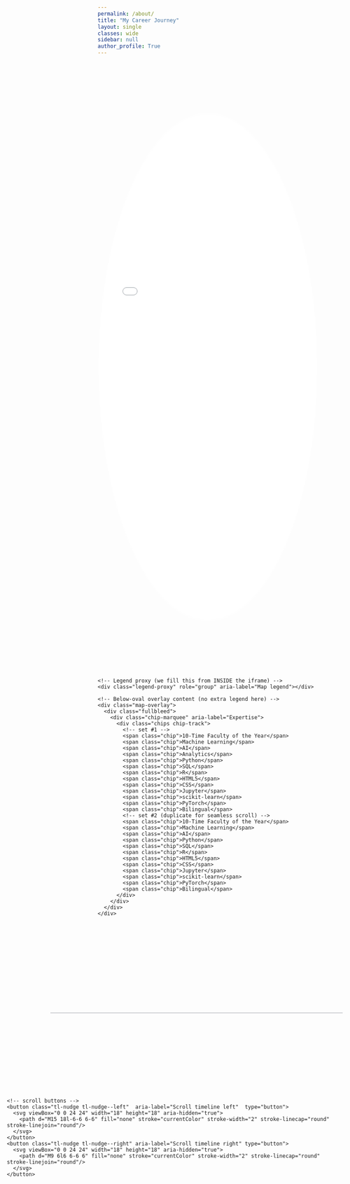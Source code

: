 ```yaml
---
permalink: /about/
title: "My Career Journey"
layout: single
classes: wide
sidebar: null
author_profile: True
---
```


<style>
  :root{
    /* Map */
    --map-h: 60vh;
    --overlay-frac: .42;  /* how much “white band” shows under the oval */
    --oval-rx: 50%;
    --oval-ry: 42%;
    --oval-cx: 50%;
    --oval-cy: 50%;

    /* Timeline */
    --tl-line: #0f172a33;
    --tl-dot:  #0f172a;
    --tl-muted:#6b7280;
    --tl-gap:  2rem;        /* baseline ↔ card gap */
    --tl-track: 200px;      /* fixed step between dots */
    --tl-height: 360px;     /* total vertical working height of each column */
    --tl-gap-factor: 1.00;  /* closer to 1 = farther from the line */

    /* Card & tick */
    --tl-card-offset: 12px; /* space from tick to card’s left edge */
    --tl-dot-size: 12px;    /* dot size (keep in sync with .tick) */
  }

  /* ===== Map (simplified & robust stacking) ===== */
  .map-shell{
    position: relative;
    width: 100%;
    margin: 0;
  }

  /* Masked viewport: clips the iframe to an oval and leaves a white band below */
  .map-viewport{
    position: relative;
    height: calc(var(--map-h) * (1 - var(--overlay-frac)));
    overflow: hidden;
    -webkit-mask-image: radial-gradient(
      ellipse var(--oval-rx) var(--oval-ry) at var(--oval-cx) var(--oval-cy),
      #000 98%, transparent 100%);
            mask-image: radial-gradient(
      ellipse var(--oval-rx) var(--oval-ry) at var(--oval-cx) var(--oval-cy),
      #000 98%, transparent 100%);
    z-index: 1; /* below our legend proxy */
  }
  .map-viewport iframe{
    display:block; width:100%; height: var(--map-h); border:0;
  }

  /* This is where we mirror the legend OUTSIDE the iframe */
  .legend-proxy{
    position: absolute;
    left: 50%;
    bottom: -18px;                 /* overlap the white band; adjust -8px … -36px */
    transform: translateX(-50%);
    z-index: 10;                   /* above everything in map section */
    background: #fff;
    border: 1px solid rgba(0,0,0,0.08);
    border-radius: 10px;
    padding: 10px 14px;
    box-shadow: 0 6px 16px rgba(0,0,0,0.18);

    /* keep it horizontal */
    display: grid;
    grid-auto-flow: column;
    gap: 16px;
    align-items: center;
    font: 500 14px/1.3 system-ui, -apple-system, Segoe UI, Roboto, Helvetica, Arial, "Apple Color Emoji","Segoe UI Emoji";
  }
  .legend-proxy > span{
    display: inline-flex; align-items: center; gap: 8px; white-space: nowrap;
  }
  .legend-proxy .dot{
    width: 12px; height: 12px; border-radius: 9999px;
    border: 1px solid rgba(0,0,0,.25);
    display: inline-block; flex: 0 0 auto;
  }
  @media (max-width: 640px){
    .legend-proxy{ grid-auto-flow: row; gap: 10px; padding: 10px 12px; }
  }

  /* Transparent overlay content below the oval (your chips, etc.) */
  .map-overlay{ position: relative; z-index: 2; margin-top: 0; }

  /* ===== Chips (kept from your original) ===== */
  .chips{
    display:flex; flex-wrap:wrap; justify-content:center;
    gap:.75rem; margin:.15rem 0 0;
  }
  .chip{
    display:inline-block; padding:.45rem 1rem; border-radius:9999px;
    background:#f3f4f6; border:1px solid #e5e7eb; box-shadow:0 1px 0 rgba(0,0,0,.02) inset;
    color:#111827; font-weight:700; line-height:1; white-space:nowrap;
    font-size:clamp(.85rem,.9vw,1rem);
  }
  .chip-marquee{
    --gap: .75rem; --speed: 35s; --gutter: calc(var(--tl-track)/2);
    --fadeL: 16px; --fadeR: 8%;
    position: relative; overflow: hidden; margin-top: .25rem;
    -webkit-mask-image: linear-gradient(
      to right,
      transparent 0,
      transparent calc(var(--gutter) - var(--fadeL)),
      #000        var(--gutter),
      #000        calc(100% - var(--fadeR)),
      transparent 100%
    );
            mask-image: linear-gradient(
      to right,
      transparent 0,
      transparent calc(var(--gutter) - var(--fadeL)),
      #000        var(--gutter),
      #000        calc(100% - var(--fadeR)),
      transparent 100%
    );
  }
  .chip-track{ display:inline-flex; gap:var(--gap); width:max-content; animation: chip-marquee var(--speed) linear infinite; }
  .chip-marquee:hover .chip-track{ animation-play-state: paused; }
  @media (prefers-reduced-motion: reduce){ .chip-track{ animation: none; } }
  @keyframes chip-marquee{ from{transform:translateX(0);} to{transform:translateX(-50%);} }

  /* ===== Timeline (kept from your original) ===== */
  .timeline{ position:relative; margin:1.0rem 0 1.0rem; padding:1.5rem 0; background:transparent; isolation:isolate; }
  .tl-list{
    list-style:none; margin:0; padding:0; display:grid;
    grid-auto-flow: column; grid-auto-columns: var(--tl-track);
    gap: .75rem; overflow-x:auto; overflow-y:visible; overscroll-behavior-x:contain; scroll-snap-type:x proximity;
    min-height: var(--tl-height);
    background: linear-gradient(to right, var(--tl-line), var(--tl-line)) no-repeat;
    background-position: calc(var(--tl-track)/2) 50%;
    background-size: calc(100% - (var(--tl-track)/2)) 2px;
  }
  .tl-item{ position:relative; height:var(--tl-height); overflow:visible; scroll-snap-align:center; }
  .tl-item .tick{
    position:absolute; left:50%; top:50%;
    width: var(--tl-dot-size); height: var(--tl-dot-size); border-radius:50%;
    background: var(--tl-dot); transform: translate(-50%, -50%); z-index:2; box-shadow:0 0 0 2px #fff;
  }
  .tl-item .stem{ position:absolute; left:50%; width:2px; background:var(--tl-line); transform:translateX(-50%); z-index:1; }
  .tl-item.up   .stem{ height: calc((var(--stem,110px)*.5) + (var(--tl-gap)*var(--tl-gap-factor))); top: calc(50% - ((var(--stem,110px)*.5) + (var(--tl-gap)*var(--tl-gap-factor)))); }
  .tl-item.down .stem{ height: calc((var(--stem,110px)*.5) + (var(--tl-gap)*var(--tl-gap-factor))); top: 50%; }
  .tl-item.up   .card{ position:absolute; left:50%; bottom: calc(50% + (var(--tl-gap)*var(--tl-gap-factor))); margin-left: var(--tl-card-offset); text-align:left; }
  .tl-item.down .card{ position:absolute; left:50%; top:    calc(50% + (var(--tl-gap)*var(--tl-gap-factor))); margin-left: var(--tl-card-offset); text-align:left; }
  .tl-item .card{ width: clamp(260px, 26vw, 400px); max-width: 48ch; }
  .tl-nudge{ position:absolute; top:50%; transform:translateY(-50%); width:38px; height:38px; border-radius:9999px; border:1px solid #e5e7eb;
             background: rgba(255,255,255,.9); box-shadow:0 2px 8px rgba(0,0,0,.08); display:grid; place-items:center; cursor:pointer; z-index:5; }
  .tl-nudge--left{ left:.5rem; } .tl-nudge--right{ right:.5rem; } .tl-nudge:hover{ background:#fff; } .tl-nudge svg{ display:block; }
  @media (max-width: 480px){ .tl-nudge{ display:none; } }
  .tl-eyebrow{ font-size:.70rem; letter-spacing:.03em; text-transform:uppercase; color:var(--tl-muted); }
  .tl-range{   font-size:.80rem; color:var(--tl-muted); margin:.15rem 0 .35rem; }
  .tl-title{   margin:0; font-size:var(--tl-title-size, 1.10rem); line-height:1.25; font-weight:700; hyphens:auto; overflow-wrap:anywhere; }
  .tl-sub{     margin:.15rem 0 0; color:var(--tl-muted); }
  .tl-pill{ --pill-bg:#caff00; --pill-fg:#0f172a; display:inline-block; padding:.2rem .5rem; border-radius:999px; font-weight:600; font-size:.75rem; line-height:1.2; background:var(--pill-bg); color:var(--pill-fg); }
  .tl-pill--work{ --pill-bg:#f54927; --pill-fg:#ffffff; }
  .tl-pill--pres{ --pill-bg:#4734E0; --pill-fg:#ffffff; }

  @media (max-width: 640px){ :root{ --overlay-frac:.40; --map-h:50vh; } }
  @media (max-width: 800px){ .tl-item .stem{ height: calc(var(--stem,110px)*.75); top:auto; } }

  .layout--single .page__inner-wrap{ max-width: min(95vw, 1400px); overflow: visible; }
  .layout--single .page__sidebar{ float:none; width:auto; max-width:100%; margin:0 0 1rem 0; position:static; }
  .layout--single .sidebar{ position:static; }

  /* full-bleed helper for chips & timeline (unchanged) */
  .fullbleed{ width:80vw; max-width:80vw; margin-left:35%; margin-right:35%; transform:translateX(-50%); padding-inline: clamp(8px, 2.5vw, 24px); }
</style>

<!-- ===== Map Section ===== -->
<figure style="margin:0;">
  <div class="map-shell">
    <!-- Clipped oval map -->
    <div class="map-viewport">
      <iframe
        src="{{ '/assets/maps/career_map2.html' | relative_url }}"
        title="Career Map"
        loading="lazy"
        id="career-map-iframe"></iframe>
    </div>

    <!-- Legend proxy (we fill this from INSIDE the iframe) -->
    <div class="legend-proxy" role="group" aria-label="Map legend"></div>

    <!-- Below-oval overlay content (no extra legend here) -->
    <div class="map-overlay">
      <div class="fullbleed">
        <div class="chip-marquee" aria-label="Expertise">
          <div class="chips chip-track">
            <!-- set #1 -->
            <span class="chip">10-Time Faculty of the Year</span>
            <span class="chip">Machine Learning</span>
            <span class="chip">AI</span>
            <span class="chip">Analytics</span>
            <span class="chip">Python</span>
            <span class="chip">SQL</span>
            <span class="chip">R</span>
            <span class="chip">HTML5</span>
            <span class="chip">CSS</span>
            <span class="chip">Jupyter</span>
            <span class="chip">scikit-learn</span>
            <span class="chip">PyTorch</span>
            <span class="chip">Bilingual</span>
            <!-- set #2 (duplicate for seamless scroll) -->
            <span class="chip">10-Time Faculty of the Year</span>
            <span class="chip">Machine Learning</span>
            <span class="chip">AI</span>
            <span class="chip">Python</span>
            <span class="chip">SQL</span>
            <span class="chip">R</span>
            <span class="chip">HTML5</span>
            <span class="chip">CSS</span>
            <span class="chip">Jupyter</span>
            <span class="chip">scikit-learn</span>
            <span class="chip">PyTorch</span>
            <span class="chip">Bilingual</span>
          </div>
        </div>
      </div>
    </div>
  </div>
</figure>

<!-- ===== Timeline (your original content, unchanged) ===== -->
<div class="fullbleed">
  <div class="timeline" aria-label="Career timeline">
    <ol class="tl-list">
      <!-- … keep your <li class="tl-item …"> blocks exactly as you had them … -->
      <!-- (PASTED CONTENT FROM YOUR MESSAGE GOES HERE UNCHANGED) -->
      <!-- For brevity in this reply, I’m omitting the repeated timeline items.
           Paste your existing <li> items, nudge buttons, and scripts here. -->
    </ol>

    <!-- scroll buttons -->
    <button class="tl-nudge tl-nudge--left"  aria-label="Scroll timeline left"  type="button">
      <svg viewBox="0 0 24 24" width="18" height="18" aria-hidden="true">
        <path d="M15 18l-6-6 6-6" fill="none" stroke="currentColor" stroke-width="2" stroke-linecap="round" stroke-linejoin="round"/>
      </svg>
    </button>
    <button class="tl-nudge tl-nudge--right" aria-label="Scroll timeline right" type="button">
      <svg viewBox="0 0 24 24" width="18" height="18" aria-hidden="true">
        <path d="M9 6l6 6-6 6" fill="none" stroke="currentColor" stroke-width="2" stroke-linecap="round" stroke-linejoin="round"/>
      </svg>
    </button>
  </div>
</div>

<!-- ===== Scripts ===== -->
<script>
/* 1) Clone the legend from INSIDE the iframe into our .legend-proxy (same origin required) */
(function(){
  const iframe = document.getElementById('career-map-iframe');
  const proxy  = document.querySelector('.legend-proxy');

  function mirrorLegend(){
    try{
      const doc = iframe.contentDocument || iframe.contentWindow?.document;
      if (!doc) return;
      const src = doc.querySelector('.map-legend');  // legend that already exists in career_map2.html
      if (!src) return;

      // Copy the legend’s items into the proxy (keeps it horizontal via our CSS)
      proxy.innerHTML = src.innerHTML;

      // Hide the legend inside the iframe to avoid a duplicate inside the oval
      src.style.display = 'none';
      src.setAttribute('aria-hidden', 'true');
    }catch(e){ /* silently ignore cross-origin errors */ }
  }

  if (iframe){
    iframe.addEventListener('load', mirrorLegend);
  }
})();
</script>

<script>
/* 2) Your existing timeline/map messaging script (unchanged) */
(function(){
  const mapFrame = document.querySelector('.map-viewport iframe');
  const tlList   = document.querySelector('.timeline .tl-list');

  const leftBtn  = document.querySelector('.timeline .tl-nudge--left');
  const rightBtn = document.querySelector('.timeline .tl-nudge--right');

  const rootStyles = getComputedStyle(document.documentElement);
  const step = parseInt(rootStyles.getPropertyValue('--tl-track')) || 200;

  function updateNudges(){
    if (!tlList || !leftBtn || !rightBtn) return;
    const max = tlList.scrollWidth - tlList.clientWidth - 1;
    const x   = tlList.scrollLeft;
    leftBtn.style.visibility  = x <= 2 ? 'hidden' : 'visible';
    rightBtn.style.visibility = x >= max ? 'hidden' : 'visible';
  }
  leftBtn?.addEventListener('click',  ()=> tlList?.scrollBy({ left: -step*2, behavior:'smooth' }));
  rightBtn?.addEventListener('click', ()=> tlList?.scrollBy({ left:  step*2, behavior:'smooth' }));
  tlList?.addEventListener('scroll', updateNudges);
  window.addEventListener('resize', updateNudges);
  updateNudges();

  const itemsByKey = {};
  function slug(s){
    return String(s || '').toLowerCase()
      .replace(/<[^>]+>/g,'')
      .replace(/&[^;]+;/g,' ')
      .replace(/[^a-z0-9]+/g,'-')
      .replace(/^-+|-+$/g,'');
  }

  document.querySelectorAll('.timeline .tl-item[data-key]').forEach(el=>{
    const key = el.getAttribute('data-key').trim().toLowerCase();
    itemsByKey[key] = el;
    el.addEventListener('click', ()=>{
      if (mapFrame?.contentWindow) {
        mapFrame.contentWindow.postMessage({type:'showCity', key}, '*');
      }
      activate(key);
    });
  });

  function activate(key){
    document.querySelectorAll('.timeline .tl-item.is-active')
      .forEach(el=>el.classList.remove('is-active'));
    const el = itemsByKey[key];
    if (!el || !tlList) return;
    el.classList.add('is-active');
    const target = el.offsetLeft - (tlList.clientWidth - el.clientWidth)/2;
    tlList.scrollTo({left: Math.max(0,target), behavior:'smooth'});
  }

  window.addEventListener('message', (ev)=>{
    const data = ev.data || {};
    if (data.type === 'mapClick' && data.key){ activate(data.key); }
  });

  mapFrame?.addEventListener('load', ()=>{
    const w = mapFrame.contentWindow, d = w.document;
    const code = `
      (function(){
        function ready(fn){ if (document.readyState!=='loading') fn(); else document.addEventListener('DOMContentLoaded', fn); }
        function slug(s){ return String(s||'').toLowerCase().replace(/<[^>]+>/g,'').replace(/&[^;]+;/g,' ').replace(/[^a-z0-9]+/g,'-').replace(/^-+|-+$/g,''); }
        ready(function(){
          var L = window.L; if (!L) return;
          var map=null; for (var k in window){ try{ if(window[k] instanceof L.Map){ map=window[k]; break; } }catch(e){} }
          if (!map) return;
          var markersByKey = {}; var currentKey=null;

          function openForKey(key){
            if (!key || !markersByKey[key]) return;
            try{ map.closeTooltip(); }catch(e){}
            try{ map.closePopup(); }catch(e){}
            if (currentKey && markersByKey[currentKey] && currentKey!==key){
              try{ markersByKey[currentKey].closeTooltip && markersByKey[currentKey].closeTooltip(); }catch(e){}
              try{ markersByKey[currentKey].closePopup   && markersByKey[currentKey].closePopup(); }catch(e){}
            }
            var layer = markersByKey[key];
            try{
              if (layer.getTooltip && layer.getTooltip()) layer.openTooltip();
              else if (layer.getPopup && layer.getPopup()) layer.openPopup();
            }catch(e){}
            try{
              var center = layer.getLatLng ? layer.getLatLng() : (layer.getBounds ? layer.getBounds().getCenter() : null);
              if (center) map.setView(center, map.getZoom(), {animate:true});
            }catch(e){}
            currentKey = key;
          }

          function indexLayer(layer){
            try{
              var txt=''; if(layer.getTooltip&&layer.getTooltip()) txt=layer.getTooltip().getContent();
              else if(layer.getPopup&&layer.getPopup()) txt=layer.getPopup().getContent();
              else if(layer.options&&layer.options.title) txt=layer.options.title;
              var first=String(txt||'').split('<br')[0]; var key=slug(first);
              var pos=null; if(layer.getLatLng) pos=layer.getLatLng(); else if(layer.getBounds){ try{ pos=layer.getBounds().getCenter(); }catch(e){} }
              if (key && pos){
                layer.__key=key; markersByKey[key]=layer;
                if (layer.on){ layer.on('click', function(){ openForKey(this.__key); window.parent.postMessage({type:'mapClick', key:this.__key}, '*'); }); }
              }
              if (layer.eachLayer) layer.eachLayer(indexLayer);
            }catch(e){}
          }
          function buildIndex(){ try{ map.eachLayer(indexLayer); }catch(e){} }
          map.whenReady(function(){ buildIndex(); setTimeout(buildIndex, 250); });
          window.addEventListener('message', function(ev){ var data=ev.data||{}; if(data.type==='showCity'&&data.key){ openForKey(data.key); }});
          window.__markersByKey=markersByKey;
        });
      })();`;
    const s = d.createElement('script'); s.type='text/javascript'; s.textContent=code; d.body.appendChild(s);
  });
})();
</script>
